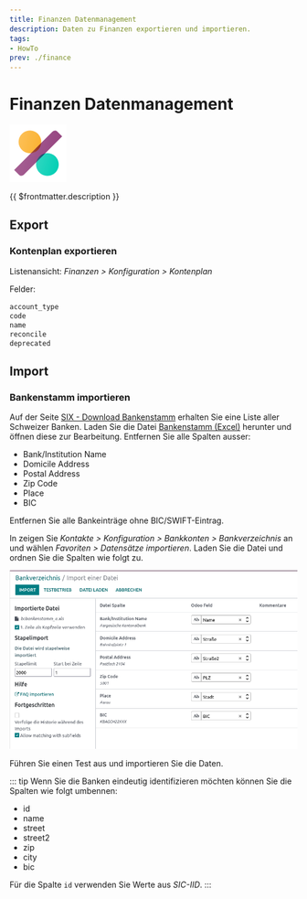 ```yaml
---
title: Finanzen Datenmanagement
description: Daten zu Finanzen exportieren und importieren.
tags:
- HowTo
prev: ./finance
---
```

# Finanzen Datenmanagement
![icons_odoo_account_accountant](attachments/icons_odoo_account_accountant.png)

{{ $frontmatter.description }}

## Export

### Kontenplan exportieren

Listenansicht: *Finanzen > Konfiguration > Kontenplan*

Felder:

```
account_type
code
name
reconcile
deprecated
```


## Import

### Bankenstamm importieren

Auf der Seite [SIX - Download Bankenstamm](https://www.six-group.com/de/products-services/banking-services/interbank-clearing/online-services/download-bank-master.html) erhalten Sie eine Liste aller Schweizer Banken. Laden Sie die Datei [Bankenstamm (Excel)](https://api.six-group.com/api/epcd/bankmaster/v2/public/downloads/bcbankenstamm_e.xls) herunter und öffnen diese zur Bearbeitung. Entfernen Sie alle Spalten ausser:

* Bank/Institution Name
* Domicile Address
* Postal Address
* Zip Code
* Place
* BIC

Entfernen Sie alle Bankeinträge ohne BIC/SWIFT-Eintrag.

In zeigen Sie *Kontakte > Konfiguration > Bankkonten > Bankverzeichnis* an und wählen *Favoriten > Datensätze importieren*. Laden Sie die Datei und ordnen Sie die Spalten wie folgt zu.

![](attachments/Import%20Bankenstamm.png)

Führen Sie einen Test aus und importieren Sie die Daten.

::: tip
Wenn Sie die Banken eindeutig identifizieren möchten können Sie die Spalten wie folgt umbennen:

* id
* name
* street
* street2
* zip
* city
* bic

Für die Spalte `id` verwenden Sie Werte aus *SIC-IID*.
:::